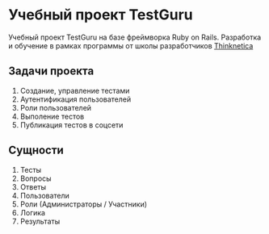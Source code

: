 # Учебный проект TestGuru

Учебный проект TestGuru на базе фреймворка Ruby on Rails.
Разработка и обучение в рамках программы от школы разработчиков [Thinknetica](www.thinknetica.com)

## Задачи проекта
 1. Создание, управление тестами
 2. Аутентификация пользователей
 3. Роли пользователей
 4. Выполение тестов
 5. Публикация тестов в соцсети

## Сущности
1. Тесты
2. Вопросы
3. Ответы
4. Пользователи
5. Роли  (Администраторы / Участники)
6. Логика
6. Результаты
